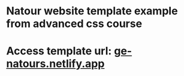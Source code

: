 # Natour website template example from advanced css course
# Access template url: <a target="_blank" href="ge-natours.netlify.app">ge-natours.netlify.app</a>
